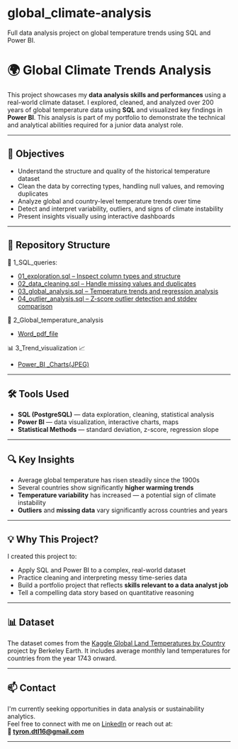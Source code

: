 # global_climate-analysis
Full data analysis project on global temperature trends using SQL and Power BI.

# 🌍 Global Climate Trends Analysis

This project showcases my **data analysis skills and performances** using a real-world climate dataset. I explored, cleaned, and analyzed over 200 years of global temperature data using **SQL** and visualized key findings in **Power BI**. This analysis is part of my portfolio to demonstrate the technical and analytical abilities required for a junior data analyst role.

---

## 🎯 Objectives

- Understand the structure and quality of the historical temperature dataset
- Clean the data by correcting types, handling null values, and removing duplicates
- Analyze global and country-level temperature trends over time
- Detect and interpret variability, outliers, and signs of climate instability
- Present insights visually using interactive dashboards

---

## 📁 Repository Structure

📂 1_SQL_queries:

- [01_exploration.sql – Inspect column types and structure](https://github.com/Tyron-patterns/global-climate-analysis/blob/main/1_SQL_queries/01_exploration.sql)  
- [02_data_cleaning.sql – Handle missing values and duplicates](https://github.com/Tyron-patterns/global-climate-analysis/blob/main/1_SQL_queries/02_data_cleaning.sql)  
- [03_global_analysis.sql – Temperature trends and regression analysis](https://github.com/Tyron-patterns/global-climate-analysis/blob/main/1_SQL_queries/03_global_analysis.sql)  
- [04_outlier_analysis.sql – Z-score outlier detection and stddev comparison](https://github.com/Tyron-patterns/global-climate-analysis/blob/main/1_SQL_queries/04_outlier_analysis.sql)


📖 2_Global_temperature_analysis
 - [Word_pdf_file](https://github.com/Tyron-patterns/global-climate-analysis/blob/main/Global%20temperature%20analysis%20(SQL).pdf)

📊 3_Trend_visualization 📈
 - [Power_BI _Charts(JPEG)](https://github.com/Tyron-patterns/global-climate-analysis/blob/main/Global%20trend%20visualizations.pdf)
---

## 🛠️ Tools Used

- **SQL (PostgreSQL)** — data exploration, cleaning, statistical analysis
- **Power BI** — data visualization, interactive charts, maps
- **Statistical Methods** — standard deviation, z-score, regression slope

---

## 🔍 Key Insights

- Average global temperature has risen steadily since the 1900s
- Several countries show significantly **higher warming trends**
- **Temperature variability** has increased — a potential sign of climate instability
- **Outliers** and **missing data** vary significantly across countries and years

---

## 💡 Why This Project?

I created this project to:
- Apply SQL and Power BI to a complex, real-world dataset
- Practice cleaning and interpreting messy time-series data
- Build a portfolio project that reflects **skills relevant to a data analyst job**
- Tell a compelling data story based on quantitative reasoning

---

## 📊 Dataset

The dataset comes from the
[Kaggle Global Land Temperatures by Country](https://www.kaggle.com/datasets/berkeleyearth/climate-change-earth-surface-temperature-data) 
project by Berkeley Earth. It includes average monthly land temperatures for countries from the year 1743 onward.

---

## 📫 Contact

I'm currently seeking opportunities in data analysis or sustainability analytics.  
Feel free to connect with me on [LinkedIn](https://www.linkedin.com/in/tyron-de-la-torre-95bb64311/?originalSubdomain=nl) or reach out at:  
**📧 tyron.dtl16@gmail.com**

---

